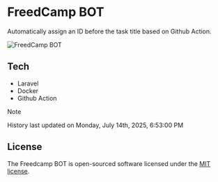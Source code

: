 # FreedCamp BOT

Automatically assign an ID before the task title based on Github Action.

![FreedCamp BOT](https://repository-images.githubusercontent.com/737932867/7d34798b-2680-471c-b089-a78a718d3d6a)

## Tech

- Laravel
- Docker
- Github Action

> [!NOTE]  
> History last updated on Monday, July 14th, 2025, 6:53:00 PM

## License

The Freedcamp BOT is open-sourced software licensed under the [MIT license](https://opensource.org/licenses/MIT).
